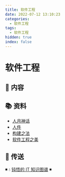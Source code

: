 ```yaml
---
title: 软件工程
date: 2022-07-12 13:10:23
categories:
  - 软件工程
tags:
  - 软件工程
hidden: true
index: false
---
```


# 软件工程

## 📖 内容

## 📚 资料

- [人月神话](https://book.douban.com/subject/26358448/)
- [人件](https://book.douban.com/subject/25956450/)
- [构建之法](https://book.douban.com/subject/25965995/)
- [软件工程之美](https://time.geekbang.org/column/intro/100023701)

## 🚪 传送

◾ 💧 [钝悟的 IT 知识图谱](https://dunwu.github.io/waterdrop/) ◾